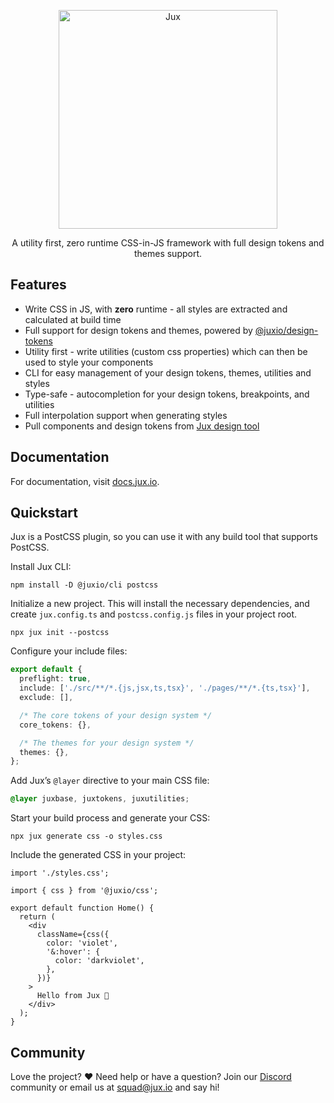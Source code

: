<p align="center">
  <a href="https://www.jux.io" target="_blank">
    <img alt="Jux" src="https://cdn.jux.io/brand/JuxButtonWhite.png" width="350">
  </a>
</p>

<p align="center">
A utility first, zero runtime CSS-in-JS framework with full design tokens and themes support.
</p>

## Features

- Write CSS in JS, with **zero** runtime - all styles are extracted and calculated at build time
- Full support for design tokens and themes, powered by [@juxio/design-tokens](https://www.npmjs.com/package/@juxio/design-tokens)
- Utility first - write utilities (custom css properties) which can then be used to style your components
- CLI for easy management of your design tokens, themes, utilities and styles
- Type-safe - autocompletion for your design tokens, breakpoints, and utilities
- Full interpolation support when generating styles
- Pull components and design tokens from [Jux design tool](https://www.jux.io)

## Documentation

For documentation, visit [docs.jux.io](https://docs.jux.io).

## Quickstart

Jux is a PostCSS plugin, so you can use it with any build tool that supports PostCSS.

Install Jux CLI:

```
npm install -D @juxio/cli postcss
```

Initialize a new project. This will install the necessary dependencies, and create `jux.config.ts` and `postcss.config.js` files in your project root.

```
npx jux init --postcss
```

Configure your include files:

```typescript
export default {
  preflight: true,
  include: ['./src/**/*.{js,jsx,ts,tsx}', './pages/**/*.{ts,tsx}'],
  exclude: [],

  /* The core tokens of your design system */
  core_tokens: {},

  /* The themes for your design system */
  themes: {},
};
```

Add Jux’s `@layer` directive to your main CSS file:

```css
@layer juxbase, juxtokens, juxutilities;
```

Start your build process and generate your CSS:

```
npx jux generate css -o styles.css
```

Include the generated CSS in your project:

```tsx
import './styles.css';

import { css } from '@juxio/css';

export default function Home() {
  return (
    <div
      className={css({
        color: 'violet',
        '&:hover': {
          color: 'darkviolet',
        },
      })}
    >
      Hello from Jux 🤖
    </div>
  );
}
```

## Community

Love the project? ♥️ Need help or have a question? Join our [Discord](https://discord.gg/xa4PR7T9) community or email us at [squad@jux.io](mailto:squad@jux.io) and say hi!
